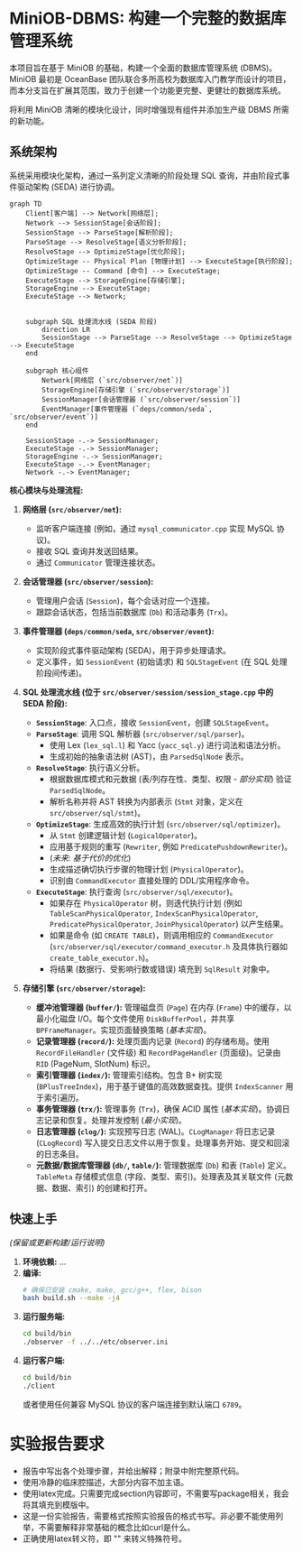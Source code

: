 # MiniOB-DBMS: 构建一个完整的数据库管理系统

本项目旨在基于 MiniOB 的基础，构建一个全面的数据库管理系统 (DBMS)。MiniOB 最初是 OceanBase 团队联合多所高校为数据库入门教学而设计的项目，而本分支旨在扩展其范围，致力于创建一个功能更完整、更健壮的数据库系统。

将利用 MiniOB 清晰的模块化设计，同时增强现有组件并添加生产级 DBMS 所需的新功能。

## 系统架构

系统采用模块化架构，通过一系列定义清晰的阶段处理 SQL 查询，并由阶段式事件驱动架构 (SEDA) 进行协调。

```mermaid
graph TD
    Client[客户端] --> Network[网络层];
    Network --> SessionStage[会话阶段];
    SessionStage --> ParseStage[解析阶段];
    ParseStage --> ResolveStage[语义分析阶段];
    ResolveStage --> OptimizeStage[优化阶段];
    OptimizeStage -- Physical Plan [物理计划] --> ExecuteStage[执行阶段];
    OptimizeStage -- Command [命令] --> ExecuteStage;
    ExecuteStage --> StorageEngine[存储引擎];
    StorageEngine --> ExecuteStage;
    ExecuteStage --> Network;


    subgraph SQL 处理流水线 (SEDA 阶段)
        direction LR
        SessionStage --> ParseStage --> ResolveStage --> OptimizeStage --> ExecuteStage
    end

    subgraph 核心组件
        Network[网络层 (`src/observer/net`)]
        StorageEngine[存储引擎 (`src/observer/storage`)]
        SessionManager[会话管理器 (`src/observer/session`)]
        EventManager[事件管理器 (`deps/common/seda`, `src/observer/event`)]
    end

    SessionStage -.-> SessionManager;
    ExecuteStage -.-> SessionManager;
    StorageEngine -.-> SessionManager;
    ExecuteStage -.-> EventManager;
    Network -.-> EventManager;

```

**核心模块与处理流程:**

1.  **网络层 (`src/observer/net`):**
    *   监听客户端连接 (例如，通过 `mysql_communicator.cpp` 实现 MySQL 协议)。
    *   接收 SQL 查询并发送回结果。
    *   通过 `Communicator` 管理连接状态。

2.  **会话管理器 (`src/observer/session`):**
    *   管理用户会话 (`Session`)，每个会话对应一个连接。
    *   跟踪会话状态，包括当前数据库 (`Db`) 和活动事务 (`Trx`)。

3.  **事件管理器 (`deps/common/seda`, `src/observer/event`):**
    *   实现阶段式事件驱动架构 (SEDA)，用于异步处理请求。
    *   定义事件，如 `SessionEvent` (初始请求) 和 `SQLStageEvent` (在 SQL 处理阶段间传递)。

4.  **SQL 处理流水线 (位于 `src/observer/session/session_stage.cpp` 中的 SEDA 阶段):**
    *   **`SessionStage`**: 入口点，接收 `SessionEvent`，创建 `SQLStageEvent`。
    *   **`ParseStage`**: 调用 SQL 解析器 (`src/observer/sql/parser`)。
        *   使用 Lex (`lex_sql.l`) 和 Yacc (`yacc_sql.y`) 进行词法和语法分析。
        *   生成初始的抽象语法树 (AST)，由 `ParsedSqlNode` 表示。
    *   **`ResolveStage`**: 执行语义分析。
        *   根据数据库模式和元数据 (表/列存在性、类型、权限 - *部分实现*) 验证 `ParsedSqlNode`。
        *   解析名称并将 AST 转换为内部表示 (`Stmt` 对象，定义在 `src/observer/sql/stmt`)。
    *   **`OptimizeStage`**: 生成高效的执行计划 (`src/observer/sql/optimizer`)。
        *   从 `Stmt` 创建逻辑计划 (`LogicalOperator`)。
        *   应用基于规则的重写 (`Rewriter`, 例如 `PredicatePushdownRewriter`)。
        *   (*未来: 基于代价的优化*)
        *   生成描述确切执行步骤的物理计划 (`PhysicalOperator`)。
        *   识别由 `CommandExecutor` 直接处理的 DDL/实用程序命令。
    *   **`ExecuteStage`**: 执行查询 (`src/observer/sql/executor`)。
        *   如果存在 `PhysicalOperator` 树，则迭代执行计划 (例如 `TableScanPhysicalOperator`, `IndexScanPhysicalOperator`, `PredicatePhysicalOperator`, `JoinPhysicalOperator`) 以产生结果。
        *   如果是命令 (如 `CREATE TABLE`)，则调用相应的 `CommandExecutor` (`src/observer/sql/executor/command_executor.h` 及具体执行器如 `create_table_executor.h`)。
        *   将结果 (数据行、受影响行数或错误) 填充到 `SqlResult` 对象中。

5.  **存储引擎 (`src/observer/storage`):**
    *   **缓冲池管理器 (`buffer/`):** 管理磁盘页 (`Page`) 在内存 (`Frame`) 中的缓存，以最小化磁盘 I/O。每个文件使用 `DiskBufferPool`，并共享 `BPFrameManager`。实现页面替换策略 (*基本实现*)。
    *   **记录管理器 (`record/`):** 处理页面内记录 (`Record`) 的存储布局。使用 `RecordFileHandler` (文件级) 和 `RecordPageHandler` (页面级)。记录由 `RID` (PageNum, SlotNum) 标识。
    *   **索引管理器 (`index/`):** 管理索引结构。包含 B+ 树实现 (`BPlusTreeIndex`)，用于基于键值的高效数据查找。提供 `IndexScanner` 用于索引遍历。
    *   **事务管理器 (`trx/`):** 管理事务 (`Trx`)，确保 ACID 属性 (*基本实现*)。协调日志记录和恢复。处理并发控制 (*最小实现*)。
    *   **日志管理器 (`clog/`):** 实现预写日志 (WAL)。`CLogManager` 将日志记录 (`CLogRecord`) 写入提交日志文件以用于恢复。处理事务开始、提交和回滚的日志条目。
    *   **元数据/数据库管理器 (`db/`, `table/`):** 管理数据库 (`Db`) 和表 (`Table`) 定义。`TableMeta` 存储模式信息 (字段、类型、索引)。处理表及其关联文件 (元数据、数据、索引) 的创建和打开。

## 快速上手

*(保留或更新构建/运行说明)*

1.  **环境依赖:** ...
2.  **编译:**
    ```bash
    # 确保已安装 cmake, make, gcc/g++, flex, bison
    bash build.sh --make -j4
    ```
3.  **运行服务端:**
    ```bash
    cd build/bin
    ./observer -f ../../etc/observer.ini
    ```
4.  **运行客户端:**
    ```bash
    cd build/bin
    ./client
    ```
    或者使用任何兼容 MySQL 协议的客户端连接到默认端口 `6789`。

# 实验报告要求
- 报告中写出各个处理步骤，并给出解释；附录中附完整原代码。
- 使用冷静的临床腔描述，大部分内容不加主语。
- 使用latex完成。只需要完成section内容即可，不需要写package相关，我会将其填充到模版中。
- 这是一份实验报告，需要格式按照实验报告的格式书写。非必要不能使用列举，不需要解释非常基础的概念比如curl是什么。
- 正确使用latex转义符，即 "\" 来转义特殊符号。

